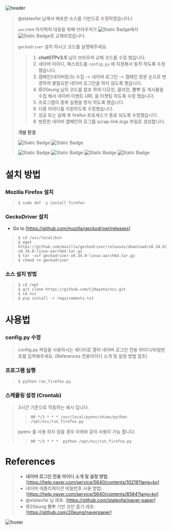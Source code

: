![header](https://capsule-render.vercel.app/api?type=waving&color=timeGradient&height=130&section=header&text=CjHayato/ncc&fontSize=30&fontColor=ffffff&fontAlign=80&fontAlignY=40)



> @stateofai 님께서 배포한 소스를 기반으로 수정하였습니다:)
> 
> `aarch64` 아키텍처 대응을 위해 브라우저가 ![Static Badge](https://img.shields.io/badge/chrome-_-4285F4?style=plastic&logo=googlechrome)에서 ![Static Badge](https://img.shields.io/badge/firefox-_-FF7139?style=plastic&logo=firefoxbrowser)로 교체되었습니다.
> 
> `geckodriver` 설치 하시고 코드를 실행해주세요.
>
>> 1. **chatGTPv3.5** 님이 브라우져 교체 코드를 수정 했습니다.
>> 2. 네이버 아이디, 패스워드를 `config.py` 에 지정해서 동작 하도록 수정했습니다.
>> 3. 캠페인(네이버링크) 수집 -> 네이버 로그인 -> 캠페인 방문 순으로 변경하여 불필요한 네이버 로그인을 하지 않도록 했습니다.
>> 4. @20eung 님의 코드를 참조 하여 다모앙, 클리앙, 뽐뿌 등 게시물을 수집 해서 네이버 이벤트 URL 을 타켓팅 하도록 수정 했습니다.
>> 5. 프로그램이 중복 실행을 방지 하도록 했습니다.
>> 6. 다중 아이디를 지원하도록 수정했습니다.
>> 7. 성공 또는 실패 후 firefox 프로세스가 종료 되도록 수정했습니다.
>> 8. 방문한 네이버 캠페인의 로그를 scrap-link.logs 파일로 생성합니다.
>
> **개발 환경**
> 
> ![Static Badge](https://img.shields.io/badge/Oracle_Cloud_Infrastructure-A1_instance-F80000?style=plastic&logo=oracle)
> ![Static Badge](https://img.shields.io/badge/ORACLE_linux-8_aarch64-F80000?style=plastic&logo=oracle)
> 
> ![Static Badge](https://img.shields.io/badge/Python-3.6-3776AB?style=plastic&logo=python&labelColor=silver)
> ![Static Badge](https://img.shields.io/badge/Python-3.9-3776AB?style=plastic&logo=python&labelColor=silver)
> ![Static Badge](https://img.shields.io/badge/(pyenv)Python-3.10-3776AB?style=plastic&logo=python&labelColor=silver)
> ![Static Badge](https://img.shields.io/badge/Python-3.11-3776AB?style=plastic&logo=python&labelColor=silver)

# 설치 방법
### Mozilla Firefox 설치
> ```
> $ sudo dnf -y install firefox
> ```
### GeckoDriver 설치
- Go to [https://github.com/mozilla/geckodriver/releases]

> ```
> $ cd /usr/local/bin
> $ wget https://github.com/mozilla/geckodriver/releases/download/v0.34.0/geckodriver-v0.34.0-linux-aarch64.tar.gz
> $ tar -xvf geckodriver-v0.34.0-linux-aarch64.tar.gz
> $ chmod +x geckodriver
> ```

### 소스 설치 방법
> ```
> $ cd /opt
> $ git clone https://github.com/CjHayato/ncc.git
> $ cd ncc
> $ pip install -r requirements.txt
> ```

# 사용법
### config.py 수정
> config.py 파일을 사용하시는 에디터로 열어 네이버 로그인 전용 아이디/비밀번호를 입력해주세요. (References 전용아이디 소개 및 설정 방법 참조)

### 프로그램 실행
> ```
> $ python run_firefox.py
> ```

### 스케쥴링 설정 (Crontab)
> 3시간 기준으로 작동하는 예시 입니다.
>> ```
>> 00 */3 * * * /usr/local/pyenv/shims/python /opt/ncc/run_firefox.py
>> ```
> pyenv 를 사용 하지 않을 경우 아래와 같이 사용이 가능 합니다.
>> ```
>> 00 */3 * * *  python /opt/ncc/run_firefox.py
>> ```

# References
> * **네이버 로그인 전용 아이디 소개 및 설정 방법**: [https://help.naver.com/service/5640/contents/10219?lang=ko]
> * 네이버 애플리케이션 비밀번호 사용 방법: [https://help.naver.com/service/5640/contents/8584?lang=ko]
> * @stateofai 님 레포: [https://github.com/stateofai/naver-paper]
> * @20eung 뽐뿌 기반 코인 줍기 레포: [https://github.com/20eung/naverpaper]

![footer](https://capsule-render.vercel.app/api?type=waving&color=timeGradient&height=70&section=footer)
